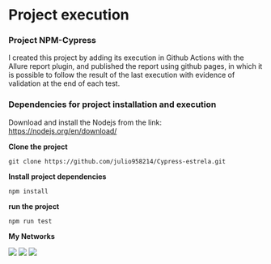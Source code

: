 # Project execution

### Project NPM-Cypress

I created this project by adding its execution in Github Actions with the Allure report plugin, and published the report using github pages, in which it is possible to follow the result of the last execution with evidence of validation at the end of each test.

### Dependencies for project installation and execution

Download and install the Nodejs from the link: https://nodejs.org/en/download/

**Clone the project**
``` 
git clone https://github.com/julio958214/Cypress-estrela.git
```
**Install project dependencies**

```
npm install
```
**run the project**

```
npm run test
```

**My Networks**

[<img src="https://img.shields.io/badge/linkedin-%230077B5.svg?&style=for-the-badge&logo=linkedin&logoColor=white" />](https://www.linkedin.com/in/julio-santos-43428019b)
[<img src = "https://img.shields.io/badge/instagram-%23E4405F.svg?&style=for-the-badge&logo=instagram&logoColor=white">](https://www.instagram.com/juli0sts/)
[<img src = "https://img.shields.io/badge/facebook-%231877F2.svg?&style=for-the-badge&logo=facebook&logoColor=white">](https://www.facebook.com/profile.php?id=100003793058455)
